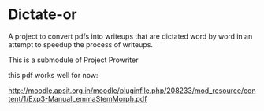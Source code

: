 # Dictate-or
A project to convert pdfs into writeups that are dictated word by word in an attempt to speedup the process of writeups. 

This is a submodule of Project Prowriter


this pdf works well for now:

http://moodle.apsit.org.in/moodle/pluginfile.php/208233/mod_resource/content/1/Exp3-ManualLemmaStemMorph.pdf